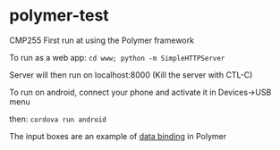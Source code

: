 # polymer-test
CMP255 First run at using the Polymer framework

To run as a web app: `cd www; python -m SimpleHTTPServer`

Server will then run on localhost:8000
(Kill the server with CTL-C)

To run on android, connect your phone and 
activate it in Devices->USB menu

then: `cordova run android`

The input boxes are an example of [data binding](https://www.polymer-project.org/docs/polymer/databinding.html) in Polymer
